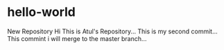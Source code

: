 # hello-world
New Repository
Hi This is Atul's Repository...
This is my second commit...
This commint i will merge to the master branch...
